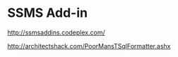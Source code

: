 # SSMS Add-in

http://ssmsaddins.codeplex.com/

http://architectshack.com/PoorMansTSqlFormatter.ashx